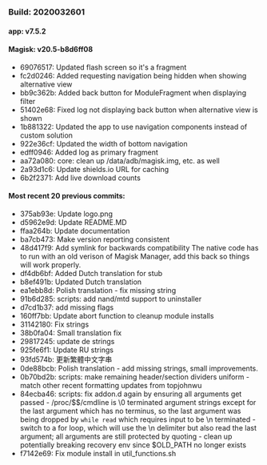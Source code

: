 ### Build: 2020032601
#### app: v7.5.2
#### Magisk: v20.5-b8d6ff08

- 69076517: Updated flash screen so it's a fragment
- fc2d0246: Added requesting navigation being hidden when showing alternative view
- bb9c362b: Added back button for ModuleFragment when displaying filter
- 51402e68: Fixed log not displaying back button when alternative view is shown
- 1b881322: Updated the app to use navigation components instead of custom solution
- 922e36cf: Updated the width of bottom navigation
- edff0946: Added log as primary fragment
- aa72a080: core: clean up /data/adb/magisk.img, etc. as well
- 2a93d1c6: Update shields.io URL for caching
- 6b2f2371: Add live download counts

#### Most recent 20 previous commits:

- 375ab93e: Update logo.png
- d5962e9d: Update README.MD
- ffaa264b: Update documentation
- ba7cb473: Make version reporting consistent
- 48d417f9: Add symlink for backwards compatibility The native code has to run with an old verison of Magisk Manager, add this back so things will work properly.
- df4db6bf: Added Dutch translation for stub
- b8ef491b: Updated Dutch translation
- ea1ebb8d: Polish translation - fix missing string
- 91b6d285: scripts: add nand/mtd support to uninstaller
- d7cd1b37: add missing flags
- 160ff7bb: Update abort function to cleanup module installs
- 31142180: Fix strings
- 38b0fa04: Small translation fix
- 29817245: update de strings
- 925fe6f1: Update RU strings
- 93fd574b: 更新繁體中文字串
- 0de88bcb: Polish translation - add missing strings, small improvements.
- 0b70bd2b: scripts: make remaining header/section dividers uniform - match other recent formatting updates from topjohnwu
- 84ecba46: scripts: fix addon.d again by ensuring all arguments get passed - /proc/$$/cmdline is \0 terminated argument strings except for the last argument which has no terminus, so the last argument was being dropped by `while read` which requires input to be \n terminated - switch to a for loop, which will use the \n delimiter but also read the last argument; all arguments are still protected by quoting - clean up potentially breaking recovery env since $OLD_PATH no longer exists
- f7142e69: Fix module install in util_functions.sh
